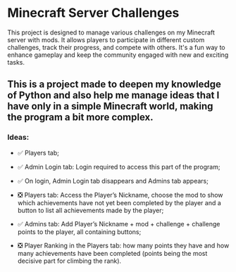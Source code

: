 # Minecraft Server Challenges

This project is designed to manage various challenges on my Minecraft server with mods. It allows players to participate in different custom challenges, track their progress, and compete with others. It's a fun way to enhance gameplay and keep the community engaged with new and exciting tasks.

## This is a project made to deepen my knowledge of Python and also help me manage ideas that I have only in a simple Minecraft world, making the program a bit more complex.

### Ideas:

- ✅ Players tab;

- ✅ Admin Login tab: Login required to access this part of the program;

- ✅ On login, Admin Login tab disappears and Admins tab appears;

- ❎ Players tab: Access the Player’s Nickname, choose the mod to show which achievements have not yet been completed by the player and a button to list all achievements made by the player;

- ✅ Admins tab: Add Player’s Nickname + mod + challenge + challenge points to the player, all containing buttons;

- ❎ Player Ranking in the Players tab: how many points they have and how many achievements have been completed (points being the most decisive part for climbing the rank).